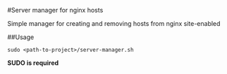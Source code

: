 #Server manager for nginx hosts

Simple manager for creating and removing hosts from nginx site-enabled

##Usage

	sudo <path-to-project>/server-manager.sh

**SUDO is required**